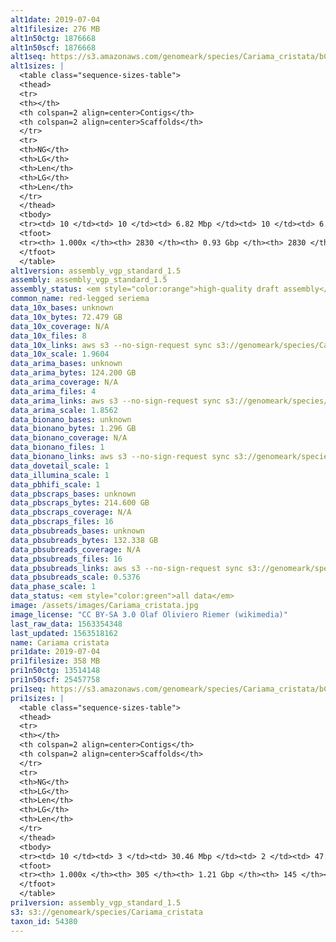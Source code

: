 ```yaml
---
alt1date: 2019-07-04
alt1filesize: 276 MB
alt1n50ctg: 1876668
alt1n50scf: 1876668
alt1seq: https://s3.amazonaws.com/genomeark/species/Cariama_cristata/bCarCri1/assembly_vgp_standard_1.5/bCarCri1.alt.asm.20190704.fasta.gz
alt1sizes: |
  <table class="sequence-sizes-table">
  <thead>
  <tr>
  <th></th>
  <th colspan=2 align=center>Contigs</th>
  <th colspan=2 align=center>Scaffolds</th>
  </tr>
  <tr>
  <th>NG</th>
  <th>LG</th>
  <th>Len</th>
  <th>LG</th>
  <th>Len</th>
  </tr>
  </thead>
  <tbody>
  <tr><td> 10 </td><td> 10 </td><td> 6.82 Mbp </td><td> 10 </td><td> 6.82 Mbp </td></tr>  <tr><td> 20 </td><td> 27 </td><td> 4.54 Mbp </td><td> 27 </td><td> 4.54 Mbp </td></tr>  <tr><td> 30 </td><td> 52 </td><td> 3.26 Mbp </td><td> 52 </td><td> 3.26 Mbp </td></tr>  <tr><td> 40 </td><td> 85 </td><td> 2.42 Mbp </td><td> 85 </td><td> 2.42 Mbp </td></tr>  <tr style="background-color:#cccccc;"><td> 50 </td><td> 129 </td><td> 1.88 Mbp </td><td> 129 </td><td> 1.88 Mbp </td></tr>  <tr><td> 60 </td><td> 184 </td><td> 1.43 Mbp </td><td> 184 </td><td> 1.43 Mbp </td></tr>  <tr><td> 70 </td><td> 261 </td><td> 1.02 Mbp </td><td> 261 </td><td> 1.02 Mbp </td></tr>  <tr><td> 80 </td><td> 383 </td><td> 0.59 Mbp </td><td> 383 </td><td> 0.59 Mbp </td></tr>  <tr><td> 90 </td><td> 769 </td><td> 0.10 Mbp </td><td> 769 </td><td> 0.10 Mbp </td></tr>  <tr><td> 100 </td><td> 2829 </td><td> 1.73 Kbp </td><td> 2829 </td><td> 1.73 Kbp </td></tr>  </tbody>
  <tfoot>
  <tr><th> 1.000x </th><th> 2830 </th><th> 0.93 Gbp </th><th> 2830 </th><th> 0.93 Gbp </th></tr>
  </tfoot>
  </table>
alt1version: assembly_vgp_standard_1.5
assembly: assembly_vgp_standard_1.5
assembly_status: <em style="color:orange">high-quality draft assembly</em>
common_name: red-legged seriema
data_10x_bases: unknown
data_10x_bytes: 72.479 GB
data_10x_coverage: N/A
data_10x_files: 8
data_10x_links: aws s3 --no-sign-request sync s3://genomeark/species/Cariama_cristata/bCarCri1/genomic_data/10x/ .<br>
data_10x_scale: 1.9604
data_arima_bases: unknown
data_arima_bytes: 124.200 GB
data_arima_coverage: N/A
data_arima_files: 4
data_arima_links: aws s3 --no-sign-request sync s3://genomeark/species/Cariama_cristata/bCarCri1/genomic_data/arima/ .<br>
data_arima_scale: 1.8562
data_bionano_bases: unknown
data_bionano_bytes: 1.296 GB
data_bionano_coverage: N/A
data_bionano_files: 1
data_bionano_links: aws s3 --no-sign-request sync s3://genomeark/species/Cariama_cristata/bCarCri1/genomic_data/bionano/ .<br>
data_dovetail_scale: 1
data_illumina_scale: 1
data_pbhifi_scale: 1
data_pbscraps_bases: unknown
data_pbscraps_bytes: 214.600 GB
data_pbscraps_coverage: N/A
data_pbscraps_files: 16
data_pbsubreads_bases: unknown
data_pbsubreads_bytes: 132.338 GB
data_pbsubreads_coverage: N/A
data_pbsubreads_files: 16
data_pbsubreads_links: aws s3 --no-sign-request sync s3://genomeark/species/Cariama_cristata/bCarCri1/genomic_data/pacbio/ . --exclude "*scraps.bam* --exclude "*ccs.bam*"<br>
data_pbsubreads_scale: 0.5376
data_phase_scale: 1
data_status: <em style="color:green">all data</em>
image: /assets/images/Cariama_cristata.jpg
image_license: "CC BY-SA 3.0 Olaf Oliviero Riemer (wikimedia)"
last_raw_data: 1563354348
last_updated: 1563518162
name: Cariama cristata
pri1date: 2019-07-04
pri1filesize: 358 MB
pri1n50ctg: 13514148
pri1n50scf: 25457758
pri1seq: https://s3.amazonaws.com/genomeark/species/Cariama_cristata/bCarCri1/assembly_vgp_standard_1.5/bCarCri1.pri.asm.20190704.fasta.gz
pri1sizes: |
  <table class="sequence-sizes-table">
  <thead>
  <tr>
  <th></th>
  <th colspan=2 align=center>Contigs</th>
  <th colspan=2 align=center>Scaffolds</th>
  </tr>
  <tr>
  <th>NG</th>
  <th>LG</th>
  <th>Len</th>
  <th>LG</th>
  <th>Len</th>
  </tr>
  </thead>
  <tbody>
  <tr><td> 10 </td><td> 3 </td><td> 30.46 Mbp </td><td> 2 </td><td> 47.75 Mbp </td></tr>  <tr><td> 20 </td><td> 7 </td><td> 25.09 Mbp </td><td> 4 </td><td> 44.22 Mbp </td></tr>  <tr><td> 30 </td><td> 12 </td><td> 20.06 Mbp </td><td> 7 </td><td> 41.95 Mbp </td></tr>  <tr><td> 40 </td><td> 19 </td><td> 16.81 Mbp </td><td> 11 </td><td> 31.24 Mbp </td></tr>  <tr style="background-color:#cccccc;"><td> 50 </td><td> 27 </td><td style="background-color:#88ff88;"> 13.51 Mbp </td><td> 15 </td><td style="background-color:#88ff88;"> 25.46 Mbp </td></tr>  <tr><td> 60 </td><td> 37 </td><td> 10.85 Mbp </td><td> 20 </td><td> 21.16 Mbp </td></tr>  <tr><td> 70 </td><td> 49 </td><td> 8.78 Mbp </td><td> 26 </td><td> 18.59 Mbp </td></tr>  <tr><td> 80 </td><td> 66 </td><td> 5.28 Mbp </td><td> 33 </td><td> 15.30 Mbp </td></tr>  <tr><td> 90 </td><td> 95 </td><td> 3.21 Mbp </td><td> 43 </td><td> 8.61 Mbp </td></tr>  <tr><td> 100 </td><td> 304 </td><td> 11  bp </td><td> 144 </td><td> 2.03 Kbp </td></tr>  </tbody>
  <tfoot>
  <tr><th> 1.000x </th><th> 305 </th><th> 1.21 Gbp </th><th> 145 </th><th> 1.22 Gbp </th></tr>
  </tfoot>
  </table>
pri1version: assembly_vgp_standard_1.5
s3: s3://genomeark/species/Cariama_cristata
taxon_id: 54380
---
```

